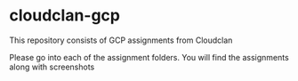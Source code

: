 # cloudclan-gcp
This repository consists of GCP assignments from Cloudclan

Please go into each of the assignment folders.
You will find the assignments along with screenshots
 

 
